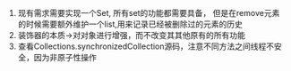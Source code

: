 1. 现有需求需要实现一个Set, 所有set的功能都需要具备， 但是在remove元素的时候需要额外维护一个list,用来记录已经被删除过的元素的历史
2. 装饰器的本质->对对象进行增强，而不改变其其他原有的所有功能 
3. 查看Collections.synchronizedCollection源码，注意不同方法之间线程不安全，因为非原子性操作